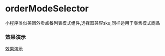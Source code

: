 # orderModeSelector
小程序类似美团外卖点餐列表模式组件,选择器兼容sku,同样适用于零售模式商品

### 效果演示

[效果演示](http://static.ledouya.com/Y9yErdzy0iXFXoFSybkFsbalhvYarymx.mp4)
